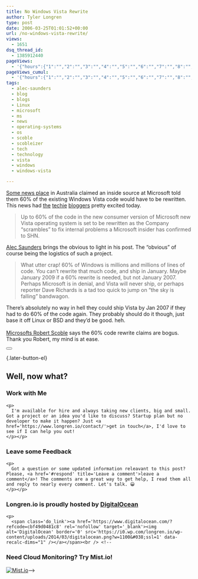 ```yaml
---
title: No Windows Vista Rewrite
author: Tyler Longren
type: post
date: 2006-03-25T01:01:52+00:00
url: /no-windows-vista-rewrite/
views:
  - 1651
dsq_thread_id:
  - 1385912440
pageViews:
  - '{"hours":{"1":"","2":"","3":"","4":"","5":"","6":"","7":"","8":"","9":"","10":"","11":"","12":"","13":"","14":"","15":"","16":"","17":"","18":"","19":"","20":"","21":"","22":"","23":"","24":"","25":"","26":"","27":"","28":"","29":"","30":"","31":"","32":"","33":"","34":"","35":"","36":"","37":"","38":"","39":"","40":"","41":"","42":"","43":"","44":"","45":"","46":"","47":""},"days":{"2":"","3":"","4":"","5":"","6":"","7":"","8":"","9":"","10":"","11":"","12":"","13":"","14":""},"weeks":{"3":"","4":"","5":"","6":"","7":"","8":"","9":"","10":"","11":"","12":""},"months":{"4":"","5":"","6":"","7":"","8":"","9":"","10":"","11":"","12":"","13":"","14":"","15":"","16":"","17":"","18":"","19":"","20":"","21":"","22":"","23":"","24":""}}'
pageViews_cumul:
  - '{"hours":{"1":"","2":"","3":"","4":"","5":"","6":"","7":"","8":"","9":"","10":"","11":"","12":"","13":"","14":"","15":"","16":"","17":"","18":"","19":"","20":"","21":"","22":"","23":"","24":"","25":"","26":"","27":"","28":"","29":"","30":"","31":"","32":"","33":"","34":"","35":"","36":"","37":"","38":"","39":"","40":"","41":"","42":"","43":"","44":"","45":"","46":"","47":""},"days":{"2":"","3":"","4":"","5":"","6":"","7":"","8":"","9":"","10":"","11":"","12":"","13":"","14":""},"weeks":{"3":"","4":"","5":"","6":"","7":"","8":"","9":"","10":"","11":"","12":""},"months":{"4":"","5":"","6":"","7":"","8":"","9":"","10":"","11":"","12":"","13":"","14":"","15":"","16":"","17":"","18":"","19":"","20":"","21":"","22":"","23":"","24":""}}'
tags:
  - alec-saunders
  - blog
  - blogs
  - Linux
  - microsoft
  - ms
  - news
  - operating-systems
  - os
  - scoble
  - scobleizer
  - tech
  - technology
  - vista
  - windows
  - windows-vista

---
```

[Some news place][1] in Australia claimed an inside source at Microsoft told them 60% of the existing Windows Vista code would have to be rewritten. This news had [the][2] [techie][3] [bloggers][4] pretty excited today.

> Up to 60% of the code in the new consumer version of Microsoft new Vista operating system is set to be rewritten as the Company &#8220;scrambles&#8221; to fix internal problems a Microsoft insider has confirmed to SHN.

[Alec Saunders][3] brings the obvious to light in his post. The &#8220;obvious&#8221; of course being the logistics of such a project.

> What utter crap! 60% of Windows is millions and millions of lines of code. You can’t rewrite that much code, and ship in January. Maybe January 2009 if a 60% rewrite is needed, but not January 2007. Perhaps Microsoft is in denial, and Vista will never ship, or perhaps reporter Dave Richards is a tad too quick to jump on &#8220;the sky is falling&#8221; bandwagon.

There&#8217;s absolutely no way in hell they could ship Vista by Jan 2007 if they had to do 60% of the code again. They probably should do it though, just base it off Linux or BSD and they&#8217;d be good. heh.  
[  
Microsofts Robert Scoble][5] says the 60% code rewrite claims are bogus. Thank you Robert, my mind is at ease. 

<div class="wpulike wpulike-default " >
  <div class="wp_ulike_general_class wp_ulike_is_not_liked">
    <button type="button"
					aria-label="Like Button"
					data-ulike-id="2137"
					data-ulike-nonce="b1392ea948"
					data-ulike-type="likeThis"
					data-ulike-template="wpulike-default"
					data-ulike-display-likers="0"
					data-ulike-disable-pophover="0"
					class="wp_ulike_btn wp_ulike_put_image wp_likethis_2137"></button><span class="count-box"></span>
  </div>
</div>

[][6]{.later-button-el}

<div class='what-next'>
  <h2>
    Well, now what?
  </h2>
  
  <div class='hire'>
    <h3>
      Work with Me
    </h3>
    
    <p>
      I'm available for hire and always taking new clients, big and small. Got a project or an idea you'd like to discuss? Startup plan but no developer to make it happen? Just <a href='https://www.longren.io/contact/'>get in touch</a>, I'd love to see if I can help you out!
    </p></p>
  </div>
  
  <div class='hire'>
    <h3>
      Leave some Feedback
    </h3>
    
    <p>
      Got a question or some updated information releavant to this post? Please, <a href='#respond' title='Leave a comment'>leave a comment</a>! The comments are a great way to get help, I read them all and reply to nearly every comment. Let's talk. 😀
    </p></p>
  </div>
  
  <div class='now-what-bottom-ad'>
    <h3>
      Longren.io is proudly hosted by <a href='https://www.digitalocean.com/?refcode=cbf49d0481c8'>DigitalOcean</a>
    </h3>
    
    <p>
      <span class='do_link'><a href='https://www.digitalocean.com/?refcode=cbf49d0481c8' rel='nofollow' target='_blank'><img alt='DigitalOcean' border='0' src='https://i0.wp.com/longren.io/wp-content/uploads/2014/03/digitalocean.png?w=1100&#038;ssl=1' data-recalc-dims="1" /></a></span><br /> <!--

<h3>Need Cloud Monitoring? Try Mist.io!</h3>

<span class='do_link'><a href='http://mist.io/?ref=tyler' rel='nofollow' target='_blank'><img alt='Mist.io' border='0' src='https://i0.wp.com/longren.io/wp-content/uploads/2014/04/mistio.jpg?w=1100&#038;ssl=1' data-recalc-dims="1"></a></span>--></div> </div>

 [1]: http://www.smarthouse.com.au/Computing/Platforms?Article=/Computing/Platforms/R7G5G6U4
 [2]: http://blogs.siliconvalley.com/gmsv/2006/03/first_the_good_.html
 [3]: http://saunderslog.com/2006/03/24/rewrite-60-of-windows-hogwash/
 [4]: http://www.hunterstrat.com/news/2006/03/24/more-skeletons-in-vistas-closet/
 [5]: http://scobleizer.wordpress.com/2006/03/24/rewrite-of-windows-vista-underway-hogwash/
 [6]: #